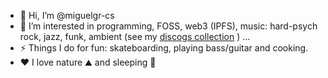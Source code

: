 - 👋 Hi, I’m @miguelgr-cs
- 👀 I’m interested in programming, FOSS, web3 (IPFS), music: hard-psych rock, jazz, funk, ambient (see my [discogs collection](https://www.discogs.com/user/miguelgr/collection?page=1&limit=100&header=1&layout=big) ) ...
- ⚡ Things I do for fun: skateboarding, playing bass/guitar and cooking.
- ❤️ I love nature ⛰️ and sleeping 🛌

<!---
miguelgr-cs/miguelgr-cs is a ✨ special ✨ repository because its `README.md` (this file) appears on your GitHub profile.
You can click the Preview link to take a look at your changes.
--->
